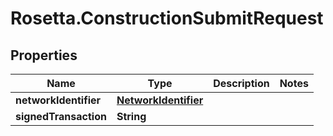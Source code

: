# Rosetta.ConstructionSubmitRequest

## Properties

Name | Type | Description | Notes
------------ | ------------- | ------------- | -------------
**networkIdentifier** | [**NetworkIdentifier**](NetworkIdentifier.md) |  | 
**signedTransaction** | **String** |  | 


